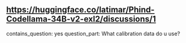 ## https://huggingface.co/latimar/Phind-Codellama-34B-v2-exl2/discussions/1

contains_question: yes
question_part: What calibration data do u use?